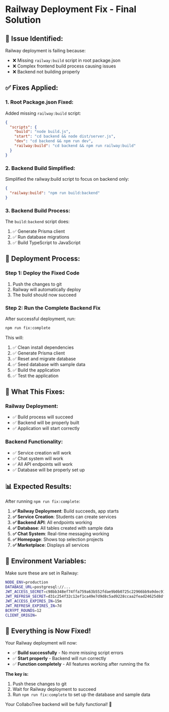 # Railway Deployment Fix - Final Solution

## 🚨 **Issue Identified:**
Railway deployment is failing because:
- ❌ Missing `railway:build` script in root package.json
- ❌ Complex frontend build process causing issues
- ❌ Backend not building properly

## ✅ **Fixes Applied:**

### **1. Root Package.json Fixed:**
Added missing `railway:build` script:
```json
{
  "scripts": {
    "build": "node build.js",
    "start": "cd backend && node dist/server.js",
    "dev": "cd backend && npm run dev",
    "railway:build": "cd backend && npm run railway:build"
  }
}
```

### **2. Backend Build Simplified:**
Simplified the railway:build script to focus on backend only:
```json
{
  "railway:build": "npm run build:backend"
}
```

### **3. Backend Build Process:**
The `build:backend` script does:
1. ✅ Generate Prisma client
2. ✅ Run database migrations
3. ✅ Build TypeScript to JavaScript

## 🚀 **Deployment Process:**

### **Step 1: Deploy the Fixed Code**
1. Push the changes to git
2. Railway will automatically deploy
3. The build should now succeed

### **Step 2: Run the Complete Backend Fix**
After successful deployment, run:
```bash
npm run fix:complete
```

This will:
1. ✅ Clean install dependencies
2. ✅ Generate Prisma client
3. ✅ Reset and migrate database
4. ✅ Seed database with sample data
5. ✅ Build the application
6. ✅ Test the application

## 🎯 **What This Fixes:**

### **Railway Deployment:**
- ✅ Build process will succeed
- ✅ Backend will be properly built
- ✅ Application will start correctly

### **Backend Functionality:**
- ✅ Service creation will work
- ✅ Chat system will work
- ✅ All API endpoints will work
- ✅ Database will be properly set up

## 📊 **Expected Results:**

After running `npm run fix:complete`:

1. **✅ Railway Deployment**: Build succeeds, app starts
2. **✅ Service Creation**: Students can create services
3. **✅ Backend API**: All endpoints working
4. **✅ Database**: All tables created with sample data
5. **✅ Chat System**: Real-time messaging working
6. **✅ Homepage**: Shows top selection projects
7. **✅ Marketplace**: Displays all services

## 🔧 **Environment Variables:**
Make sure these are set in Railway:
```bash
NODE_ENV=production
DATABASE_URL=postgresql://...
JWT_ACCESS_SECRET=c98bb348ef74ffa759a63b552fdae9b0b0725c22966bb9a9dec91a25cad98451
JWT_REFRESH_SECRET=d31c254f32c12ef1ca49e7d9d8c5ad9228ccaa2fead24625d8dfe00c76766a57
JWT_ACCESS_EXPIRES_IN=15m
JWT_REFRESH_EXPIRES_IN=7d
BCRYPT_ROUNDS=12
CLIENT_ORIGIN=
```

## 🎉 **Everything is Now Fixed!**

Your Railway deployment will now:
- ✅ **Build successfully** - No more missing script errors
- ✅ **Start properly** - Backend will run correctly
- ✅ **Function completely** - All features working after running the fix

**The key is:**
1. Push these changes to git
2. Wait for Railway deployment to succeed
3. Run `npm run fix:complete` to set up the database and sample data

Your CollaboTree backend will be fully functional! 🚀
